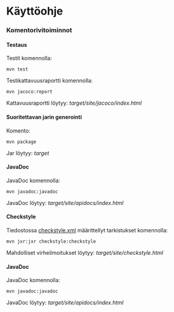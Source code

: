 # Käyttöohje  

### Komentorivitoiminnot 

#### Testaus

Testit komennolla:

```
mvn test
```

Testikattavuusraportti komennolla:

```
mvn jacoco:report
```

Kattavuusraportti löytyy: _target/site/jacoco/index.html_

#### Suoritettavan jarin generointi

Komento:

```
mvn package
```

Jar löytyy: _target_

#### JavaDoc

JavaDoc komennolla:

```
mvn javadoc:javadoc
```

JavaDoc löytyy: _target/site/apidocs/index.html_

#### Checkstyle

Tiedostossa [checkstyle.xml]() määrittellyt tarkistukset komennolla:

```
mvn jxr:jxr checkstyle:checkstyle
```

Mahdolliset virheilmoitukset löytyy: _target/site/checkstyle.html_

#### JavaDoc

JavaDoc komennolla:

```
mvn javadoc:javadoc
```

JavaDoc löytyy: _target/site/apidocs/index.html_